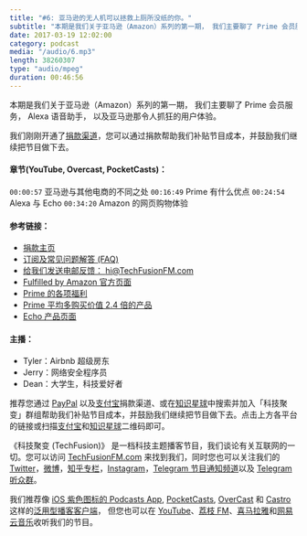 ```yaml
---
title: "#6: 亚马逊的无人机可以拯救上厕所没纸的你。"
subtitle: "本期是我们关于亚马逊（Amazon）系列的第一期， 我们主要聊了 Prime 会员服务， Alexa 语音助手， 以及亚马逊那令人抓狂的用户体验。"
date: 2017-03-19 12:02:00
category: podcast
media: "/audio/6.mp3"
length: 38260307 
type: "audio/mpeg"
duration: 00:46:56
---
```


本期是我们关于亚马逊（Amazon）系列的第一期， 我们主要聊了 Prime 会员服务， Alexa 语音助手， 以及亚马逊那令人抓狂的用户体验。

我们刚刚开通了[捐款渠道](https://techfusionfm.com/donate)，您可以通过捐款帮助我们补贴节目成本，并鼓励我们继续把节目做下去。

#### 章节(YouTube, Overcast, PocketCasts)：

```00:00:57``` 亚马逊与其他电商的不同之处 
```00:16:49``` Prime 有什么优点
```00:24:54``` Alexa 与 Echo
```00:34:20``` Amazon 的网页购物体验

#### 参考链接：

- [捐款主页](https://techfusionfm.com/donate)
- [订阅及常见问题解答 (FAQ)](https://techfusionfm.com/faq)
- [给我们发送电邮反馈： hi@TechFusionFM.com](mailto:hi@techfusionfm.com)
- [Fulfilled by Amazon 官方页面](https://services.amazon.com/fulfillment-by-amazon/benefits.htm)
- [Prime 的各项福利](https://www.amazon.com/Amazon-Prime-One-Year-Membership/dp/B00DBYBNEE)
- [Prime 平均多购买价值 2.4 倍的产品](http://fortune.com/2016/07/11/amazon-prime-customers/)
- [Echo 产品页面](https://www.amazon.com/Amazon-Echo-Bluetooth-Speaker-with-WiFi-Alexa/dp/B00X4WHP5E)

#### 主播：
- Tyler：Airbnb 超级房东
- Jerry：网络安全程序员
- Dean：大学生，科技爱好者

推荐您通过 [PayPal](https://paypal.me/techfusionfm/5) 以及[支付宝](HTTPS://QR.ALIPAY.COM/FKX09288AJOENI0MVZXM12)捐款渠道、或在[知识星球](https://www.xiaomiquan.com)中搜索并加入「科技聚变」群组帮助我们补贴节目成本，并鼓励我们继续把节目做下去。点击上方各平台的链接或扫描[支付宝](https://techfusionfm.com/images/QR.JPG)和[知识星球](https://t.zsxq.com/IEmEM3f)二维码即可。

《科技聚变 (TechFusion)》 是一档科技主题播客节目，我们谈论有关互联网的一切。您可以访问 [TechFusionFM.com](https://TechFusionFM.com) 来找到我们，同时您也可以关注我们的 [Twitter](http://twitter.com/TechFusionFM)，[微博](http://weibo.com/TechFusionFM)，[知乎专栏](https://zhuanlan.zhihu.com/TechFusion)，[Instagram](http://instagram.com/TechFusionFM)，[Telegram 节目通知频道](https://t.me/TechFusionFM)以及 [Telegram 听众群](https://t.me/TechFusionChat)。

我们推荐像 [iOS 紫色图标的 Podcasts App](https://itunes.apple.com/cn/podcast/id1202658654), [PocketCasts](http://pca.st/podcast/28fcd200-cc7c-0134-10da-25324e2a541d), [OverCast](https://overcast.fm) 和 [Castro](http://supertop.co/castro/) 这样的[泛用型播客客户端](https://techfusionfm.com/faq)， 但您也可以在 [YouTube](https://www.youtube.com/channel/UC6uvHf21Tjm5lepw6P2Ki-Q)、[荔枝 FM](https://www.lizhi.fm/1494013/)、[喜马拉雅](http://www.ximalaya.com/72456289/album/6648521)和[网易云音乐](http://music.163.com/#/djradio?id=347498120)收听我们的节目。